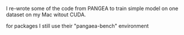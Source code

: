 I re-wrote some of the code from PANGEA to train simple model on one dataset on my Mac witout CUDA. 


for packages I still use their "pangaea-bench" environment